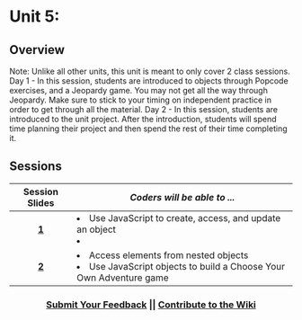 # Unit 5:

## Overview
Note: Unlike all other units, this unit is meant to only cover 2 class sessions. 
Day 1 - In this session, students are introduced to objects through Popcode exercises, and a Jeopardy game. You may not get all the way through Jeopardy.  Make sure to stick to your timing on independent practice in order to get through all the material. 
Day 2 - In this session, students are introduced to the unit project. After the introduction, students will spend time planning their project and then spend the rest of their time completing it. 

## Sessions 
|Session Slides|*Coders will be able to ...*|
|:-------:|-------|
|[**1**](https://docs.google.com/presentation/d/1SXTbriRX3TsAuoY3rufQ7jehLgV9p4b29vlIfltko7Y/edit#slide=id.g3afd79e3e3_0_182)| <li> Use JavaScript to create, access, and update an object </li> <li> </li> |
|[**2**](https://docs.google.com/presentation/d/13iK91JwZ-be-LOzmeY5ODTwvqIMXah6MUBmwDzE5N9o/edit#slide=id.g3791f51075_2_72)| <li> Access elements from nested objects </li> <li> Use JavaScript objects to build a Choose Your Own Adventure game </li> |

<h3 align="center"><a href="https://docs.google.com/forms/d/e/1FAIpQLSdmoYjRk6tqJHI5Y1ELjOZ7tiYj58dmoIBEeUaXK5ciIdljIg/viewform">Submit Your Feedback</a> || <a href="">Contribute to the Wiki</a> </h3>
